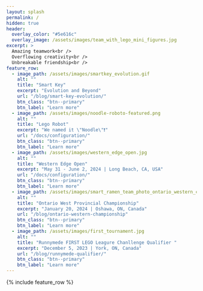 ```yaml
---
layout: splash
permalink: /
hidden: true
header:
  overlay_color: "#5e616c"
  overlay_image: /assets/images/team_with_lego_mini_figures.jpg
excerpt: >
  Amazing teamwork<br />
  Overflowing creativity<br />
  Unbreakable friendship<br />
feature_row:
  - image_path: /assets/images/smartkey_evolution.gif
    alt: ""
    title: "Smart Key"
    excerpt: "Evolution and Beyond"
    url: "/blog/smart-key-evolution/"
    btn_class: "btn--primary"
    btn_label: "Learn more"
  - image_path: /assets/images/noodle-roboto-featured.png
    alt: ""
    title: "Lego Robot"
    excerpt: "We named it \"Noodle\"❗"
    url: "/docs/configuration/"
    btn_class: "btn--primary"
    btn_label: "Learn more"
  - image_path: /assets/images/western_edge_open.jpg
    alt: ""
    title: "Western Edge Open"
    excerpt: "May 31 - June 2, 2024 | Long Beach, CA, USA"
    url: "/docs/configuration/"
    btn_class: "btn--primary"
    btn_label: "Learn more"
  - image_path: /assets/images/smart_ramen_team_photo_ontario_western_competition.jpg
    alt: ""
    title: "Ontario West Provincial Championship"
    excerpt: "January 20, 2024 | Oshawa, ON, Canada"
    url: "/blog/ontario-western-championship"
    btn_class: "btn--primary"
    btn_label: "Learn more"
  - image_path: /assets/images/first_tournament.jpg
    alt: ""
    title: "Runnymede FIRST LEGO Leagure Chanllenge Qualifier "
    excerpt: "December 5, 2023 | York, ON, Canada"
    url: "/blog/runnymede-qualifier/"
    btn_class: "btn--primary"
    btn_label: "Learn more"      
---
```


{% include feature_row %}
